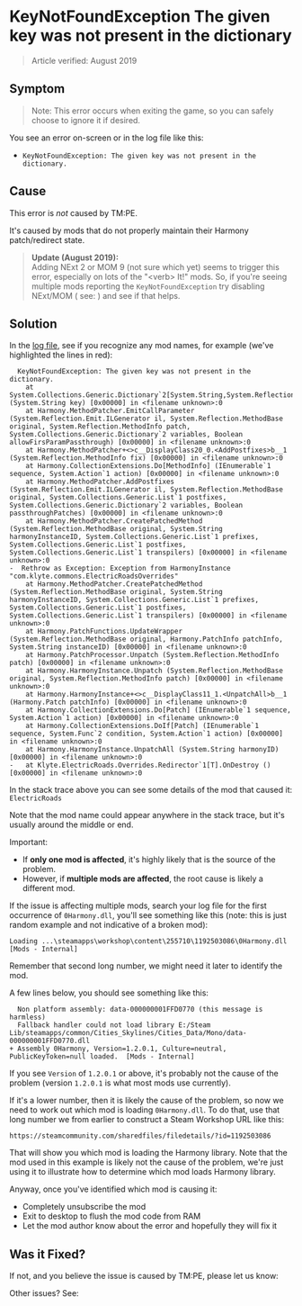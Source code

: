 # KeyNotFoundException The given key was not present in the dictionary

> Article verified: August 2019

## Symptom

> Note: This error occurs when exiting the game, so you can safely choose to ignore it if desired.

You see an error on-screen or in the log file like this:

* `KeyNotFoundException: The given key was not present in the dictionary.`

## Cause

This error is _not_ caused by TM:PE.

It's caused by mods that do not properly maintain their Harmony patch/redirect state.

> **Update (August 2019):**  
> Adding NExt 2 or MOM 9 (not sure which yet) seems to trigger this error, especially on lots of the "\<verb> It!" mods.
> So, if you're seeing multiple mods reporting the `KeyNotFoundException` try disabling NExt/MOM (
> see: [](How-to-remove-workshop-networks.md)) and see if that helps.

## Solution

In the [log file](Share-your-Cities-Skylines-log-file.md), see if you recognize any mod names, for example (we've
highlighted the lines in red):

```
  KeyNotFoundException: The given key was not present in the dictionary.
    at System.Collections.Generic.Dictionary`2[System.String,System.Reflection.Emit.LocalBuilder].get_Item (System.String key) [0x00000] in <filename unknown>:0 
    at Harmony.MethodPatcher.EmitCallParameter (System.Reflection.Emit.ILGenerator il, System.Reflection.MethodBase original, System.Reflection.MethodInfo patch, System.Collections.Generic.Dictionary`2 variables, Boolean allowFirsParamPassthrough) [0x00000] in <filename unknown>:0 
    at Harmony.MethodPatcher+<>c__DisplayClass20_0.<AddPostfixes>b__1 (System.Reflection.MethodInfo fix) [0x00000] in <filename unknown>:0 
    at Harmony.CollectionExtensions.Do[MethodInfo] (IEnumerable`1 sequence, System.Action`1 action) [0x00000] in <filename unknown>:0 
    at Harmony.MethodPatcher.AddPostfixes (System.Reflection.Emit.ILGenerator il, System.Reflection.MethodBase original, System.Collections.Generic.List`1 postfixes, System.Collections.Generic.Dictionary`2 variables, Boolean passthroughPatches) [0x00000] in <filename unknown>:0 
    at Harmony.MethodPatcher.CreatePatchedMethod (System.Reflection.MethodBase original, System.String harmonyInstanceID, System.Collections.Generic.List`1 prefixes, System.Collections.Generic.List`1 postfixes, System.Collections.Generic.List`1 transpilers) [0x00000] in <filename unknown>:0 
-  Rethrow as Exception: Exception from HarmonyInstance "com.klyte.commons.ElectricRoadsOverrides"
    at Harmony.MethodPatcher.CreatePatchedMethod (System.Reflection.MethodBase original, System.String harmonyInstanceID, System.Collections.Generic.List`1 prefixes, System.Collections.Generic.List`1 postfixes, System.Collections.Generic.List`1 transpilers) [0x00000] in <filename unknown>:0 
    at Harmony.PatchFunctions.UpdateWrapper (System.Reflection.MethodBase original, Harmony.PatchInfo patchInfo, System.String instanceID) [0x00000] in <filename unknown>:0 
    at Harmony.PatchProcessor.Unpatch (System.Reflection.MethodInfo patch) [0x00000] in <filename unknown>:0 
    at Harmony.HarmonyInstance.Unpatch (System.Reflection.MethodBase original, System.Reflection.MethodInfo patch) [0x00000] in <filename unknown>:0 
    at Harmony.HarmonyInstance+<>c__DisplayClass11_1.<UnpatchAll>b__1 (Harmony.Patch patchInfo) [0x00000] in <filename unknown>:0 
    at Harmony.CollectionExtensions.Do[Patch] (IEnumerable`1 sequence, System.Action`1 action) [0x00000] in <filename unknown>:0 
    at Harmony.CollectionExtensions.DoIf[Patch] (IEnumerable`1 sequence, System.Func`2 condition, System.Action`1 action) [0x00000] in <filename unknown>:0 
    at Harmony.HarmonyInstance.UnpatchAll (System.String harmonyID) [0x00000] in <filename unknown>:0 
-   at Klyte.ElectricRoads.Overrides.Redirector`1[T].OnDestroy () [0x00000] in <filename unknown>:0 
```

In the stack trace above you can see some details of the mod that caused it: `ElectricRoads`

Note that the mod name could appear anywhere in the stack trace, but it's usually around the middle or end.

Important:

* If **only one mod is affected**, it's highly likely that is the source of the problem.
* However, if **multiple mods are affected**, the root cause is likely a different mod.

If the issue is affecting multiple mods, search your log file for the first occurrence of `0Harmony.dll`, you'll see
something like this (note: this is just random example and not indicative of a broken mod):

```
Loading ...\steamapps\workshop\content\255710\1192503086\0Harmony.dll  [Mods - Internal]
```

Remember that second long number, we might need it later to identify the mod.

A few lines below, you should see something like this:

```
  Non platform assembly: data-000000001FFD0770 (this message is harmless)
  Fallback handler could not load library E:/Steam Lib/steamapps/common/Cities_Skylines/Cities_Data/Mono/data-000000001FFD0770.dll
+ Assembly 0Harmony, Version=1.2.0.1, Culture=neutral, PublicKeyToken=null loaded.  [Mods - Internal]
```

If you see `Version` of `1.2.0.1` or above, it's probably not the cause of the problem (version `1.2.0.1` is what most
mods use currently).

If it's a lower number, then it is likely the cause of the problem, so now we need to work out which mod is
loading `0Harmony.dll`. To do that, use that long number we from earlier to construct a Steam Workshop URL like this:

```
https://steamcommunity.com/sharedfiles/filedetails/?id=1192503086
```

That will show you which mod is loading the Harmony library. Note that the mod used in this example is likely not the
cause of the problem, we're just using it to illustrate how to determine which mod loads Harmony library.

Anyway, once you've identified which mod is causing it:

* Completely unsubscribe the mod
* Exit to desktop to flush the mod code from RAM
* Let the mod author know about the error and hopefully they will fix it

## Was it Fixed?

If not, and you believe the issue is caused by TM:PE, please let us know: [](Report-a-Bug.md)

Other issues? See: [](Troubleshooting.md)